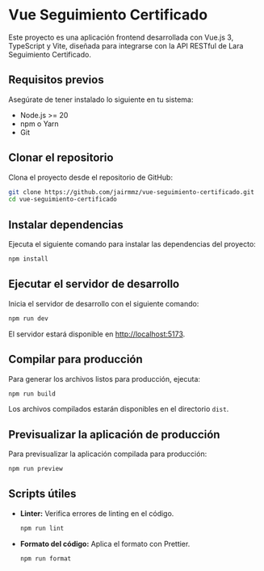 # Vue Seguimiento Certificado

Este proyecto es una aplicación frontend desarrollada con Vue.js 3, TypeScript y Vite, diseñada para integrarse con la API RESTful de Lara Seguimiento Certificado.

## Requisitos previos

Asegúrate de tener instalado lo siguiente en tu sistema:

- Node.js >= 20
- npm o Yarn
- Git

## Clonar el repositorio

Clona el proyecto desde el repositorio de GitHub:

```bash
git clone https://github.com/jairmmz/vue-seguimiento-certificado.git
cd vue-seguimiento-certificado
```

## Instalar dependencias

Ejecuta el siguiente comando para instalar las dependencias del proyecto:

```bash
npm install
```

## Ejecutar el servidor de desarrollo

Inicia el servidor de desarrollo con el siguiente comando:

```bash
npm run dev
```

El servidor estará disponible en [http://localhost:5173](http://localhost:5173).

## Compilar para producción

Para generar los archivos listos para producción, ejecuta:

```bash
npm run build
```

Los archivos compilados estarán disponibles en el directorio `dist`.

## Previsualizar la aplicación de producción

Para previsualizar la aplicación compilada para producción:

```bash
npm run preview
```

## Scripts útiles

- **Linter:** Verifica errores de linting en el código.
  ```bash
  npm run lint
  ```

- **Formato del código:** Aplica el formato con Prettier.
  ```bash
  npm run format
  ```
